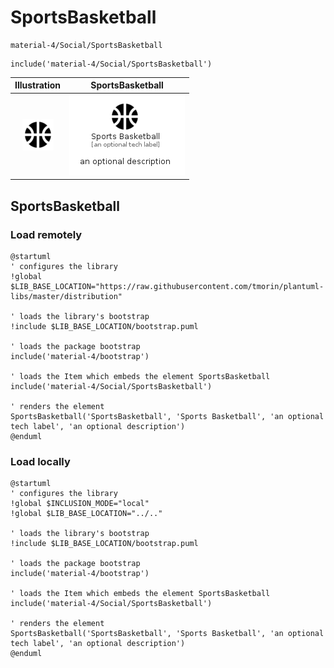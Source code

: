 # SportsBasketball


```text
material-4/Social/SportsBasketball
```

```text
include('material-4/Social/SportsBasketball')
```



| Illustration | SportsBasketball |
| :---: | :---: |
| ![illustration for Illustration](../../material-4/Social/SportsBasketball.png) | ![illustration for SportsBasketball](../../material-4/Social/SportsBasketball.Local.png) |




## SportsBasketball

### Load remotely
```plantuml
@startuml
' configures the library
!global $LIB_BASE_LOCATION="https://raw.githubusercontent.com/tmorin/plantuml-libs/master/distribution"

' loads the library's bootstrap
!include $LIB_BASE_LOCATION/bootstrap.puml

' loads the package bootstrap
include('material-4/bootstrap')

' loads the Item which embeds the element SportsBasketball
include('material-4/Social/SportsBasketball')

' renders the element
SportsBasketball('SportsBasketball', 'Sports Basketball', 'an optional tech label', 'an optional description')
@enduml
```

### Load locally
```plantuml
@startuml
' configures the library
!global $INCLUSION_MODE="local"
!global $LIB_BASE_LOCATION="../.."

' loads the library's bootstrap
!include $LIB_BASE_LOCATION/bootstrap.puml

' loads the package bootstrap
include('material-4/bootstrap')

' loads the Item which embeds the element SportsBasketball
include('material-4/Social/SportsBasketball')

' renders the element
SportsBasketball('SportsBasketball', 'Sports Basketball', 'an optional tech label', 'an optional description')
@enduml
```

